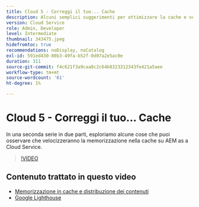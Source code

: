 ```yaml
---
title: Cloud 5 - Correggi il tuo... Cache
description: Alcuni semplici suggerimenti per ottimizzare la cache e velocizzare il sito
version: Cloud Service
role: Admin, Developer
level: Intermediate
thumbnail: 343475.jpeg
hidefromtoc: true
recommendations: noDisplay, noCatalog
exl-id: 591ed430-80b3-49fa-b52f-0d07a2e5ac0e
duration: 311
source-git-commit: f4c621f3a9caa8c2c64b8323312343fe421a5aee
workflow-type: tm+mt
source-wordcount: '61'
ht-degree: 1%

---
```


# Cloud 5 - Correggi il tuo... Cache

In una seconda serie in due parti, esploriamo alcune cose che puoi osservare che velocizzeranno la memorizzazione nella cache su AEM as a Cloud Service.

>[!VIDEO](https://video.tv.adobe.com/v/343475?quality=12&learn=on)

## Contenuto trattato in questo video

+ [Memorizzazione in cache e distribuzione dei contenuti](https://experienceleague.adobe.com/docs/experience-manager-cloud-service/content/implementing/content-delivery/caching.html?lang=it)
+ [Google Lighthouse](https://developers.google.com/web/tools/lighthouse)
